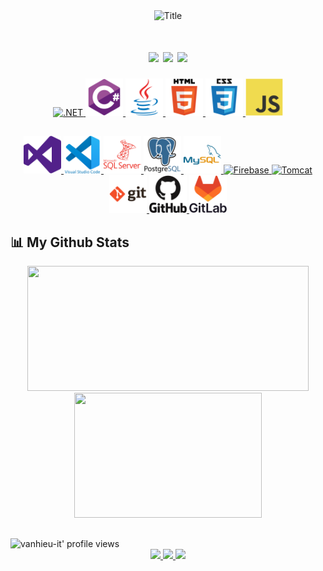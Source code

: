 <div align="center">
  <img src="https://readme-typing-svg.herokuapp.com?font=Dancing+Script&size=90&multiline=true&width=720&height=130&lines=Hello,+I'm+Van+Hieu" alt="Title" />
</div>
<h1 align="center">
<!-- Hi -->
    <img src="https://media.giphy.com/media/hvRJCLFzcasrR4ia7z/giphy.gif" width="48">
    <img src="https://media.giphy.com/media/hvRJCLFzcasrR4ia7z/giphy.gif" width="48">
    <img src="https://media.giphy.com/media/hvRJCLFzcasrR4ia7z/giphy.gif" width="48">
<!-- , I'm Van Hieu! -->
</h1>
<div align="center">
    <a href="https://dotnet.microsoft.com" target="_blank" rel="noreferrer">
        <img src="https://cdn.jsdelivr.net/gh/devicons/devicon/icons/dot-net/dot-net-original-wordmark.svg" alt=".NET" width="60" height="60" />
    </a>
    <a href="https://docs.microsoft.com/en-us/dotnet/csharp" target="_blank" rel="noreferrer">
        <img src="https://raw.githubusercontent.com/devicons/devicon/master/icons/csharp/csharp-original.svg" alt="C#" width="60" height="60" />
    </a>    
    <a href="https://www.java.com" target="_blank" rel="noreferrer">
        <img src="https://raw.githubusercontent.com/devicons/devicon/master/icons/java/java-original.svg" alt="Java" width="60" height="60" />
    </a>    
    <a href="https://www.w3.org/html" target="_blank" rel="noreferrer">
        <img src="https://raw.githubusercontent.com/devicons/devicon/master/icons/html5/html5-original-wordmark.svg" alt="HTML5" width="60" height="60" />
    </a>    
    <a href="https://www.w3.org/Style/CSS" target="_blank" rel="noreferrer">
        <img src="https://raw.githubusercontent.com/devicons/devicon/master/icons/css3/css3-original-wordmark.svg" alt="CSS3" width="60" height="60" />
    </a>
    <a href="https://developer.mozilla.org/en-US/docs/Web/JavaScript" target="_blank" rel="noreferrer">
        <img src="https://raw.githubusercontent.com/devicons/devicon/master/icons/javascript/javascript-original.svg" alt="JavaScript" width="60" height="60" />
    </a>
</div>

## 
<div align="center">
    <a href="https://visualstudio.microsoft.com" target="_blank" rel="noreferrer">
        <img src="https://raw.githubusercontent.com/devicons/devicon/master/icons/visualstudio/visualstudio-plain.svg" alt="Visual studio" width="60" height="60" />
    </a>
    <a href="https://code.visualstudio.com" target="_blank" rel="noreferrer">
        <img src="https://raw.githubusercontent.com/devicons/devicon/master/icons/vscode/vscode-original-wordmark.svg" alt="Visual studio code" width="60" height="60" />
    </a>
    <a href="https://www.microsoft.com/en-us/sql-server" target="_blank" rel="noreferrer">
        <img src="https://raw.githubusercontent.com/devicons/devicon/master/icons/microsoftsqlserver/microsoftsqlserver-plain-wordmark.svg" alt="Microsoft SQL Server" width="60" height="60" />
    </a>
    <a href="https://www.postgresql.org" target="_blank" rel="noreferrer">
        <img src="https://raw.githubusercontent.com/devicons/devicon/master/icons/postgresql/postgresql-original-wordmark.svg" alt="SQL" width="60" height="60" />
    </a>
    <a href="https://www.mysql.com" target="_blank" rel="noreferrer">
        <img src="https://raw.githubusercontent.com/devicons/devicon/master/icons/mysql/mysql-original-wordmark.svg" alt="MySQL" width="60" height="60" />
    </a>
    <a href="https://firebase.google.com" target="_blank" rel="noreferrer">
        <img src="https://cdn.jsdelivr.net/gh/devicons/devicon/icons/firebase/firebase-plain-wordmark.svg" alt="Firebase" width="60" height="60" />
    </a>
    <a href="https://tomcat.apache.org" target="_blank" rel="noreferrer">
        <img src="https://cdn.jsdelivr.net/gh/devicons/devicon/icons/tomcat/tomcat-original-wordmark.svg" alt="Tomcat" width="60" height="60" />
    </a>
    <a href="https://git-scm.com" target="_blank" rel="noreferrer">
        <img src="https://raw.githubusercontent.com/devicons/devicon/master/icons/git/git-original-wordmark.svg" alt="Git" width="60" height="60" />
    </a>
    <a href="https://github.com" target="_blank" rel="noreferrer">
        <img src="https://raw.githubusercontent.com/devicons/devicon/master/icons/github/github-original-wordmark.svg" alt="Github" width="60" height="60" />
    </a>
    <a href="https://about.gitlab.com" target="_blank" rel="noreferrer">
        <img src="https://raw.githubusercontent.com/devicons/devicon/master/icons/gitlab/gitlab-original-wordmark.svg" alt="Gitlab" width="60" height="60" />
    </a>
</div>

## 📊 My Github Stats
<div align="center">
    <a href="https://github.com/vanhieu-it">
        <img height="200" src = "https://github-readme-streak-stats.herokuapp.com?user=vanhieu-it&theme=chartreuse-dark&hide_border=true" width = 450/>
        <img height="200" src="https://github-readme-stats-jxareas.vercel.app/api/top-langs/?username=vanhieu-it&hide=html,cmake,css,scss,powershell,assembly,procfile,shell,less,jupyter%20notebook&theme=chartreuse-dark&langs_count=11&layout=compact&hide_border=true" width = 300/>
    </a>
</div>

##
<div align="left">
    </a>
        <img src="https://komarev.com/ghpvc/?username=vanhieu-it&label=Views&style=for-the-badge&color=252D3B" alt="vanhieu-it' profile views" />
    </a>
</div>
    
<div align="center">
    </a>
        <a href="https://www.linkedin.com/in/vanhieu-it" target="_blank">
        <img src="https://img.shields.io/badge/linkedin-4867AC.svg?style=for-the-badge&logo=linkedin&logoColor=white" target="_blank">
    </a>
<!--     <a href="https://github.com/vanhieu-it" target="_blank">
        <img src="https://img.shields.io/badge/github-%23181717.svg?style=for-the-badge&logo=github&logoColor=white" target="_blank">
    </a>
    <a href="https://gitlab.com/vanhieu99it" target="_blank">
        <img src="https://img.shields.io/badge/gitlab-360D71.svg?style=for-the-badge&logo=gitlab&logoColor=white" target="_blank">
    </a> -->
    <a href="mailto:vanhieu99it@gmail.com" target="_blank">
        <img src="https://img.shields.io/badge/Gmail-D14836?style=for-the-badge&logo=gmail&logoColor=white" target="_blank">
    </a>
    <a href="https://www.facebook.com/hieudv.9x" target="_blank">
        <img src="https://img.shields.io/badge/Facebook-4867AA?style=for-the-badge&logo=facebook&logoColor=white" target="_blank">
    </a>
</div>



